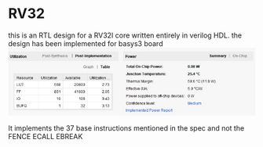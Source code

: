 # RV32
this is an RTL design for a RV32I core written entirely in verilog HDL.
the design has been implemented for basys3 board 
![alt text](https://github.com/arpiths/RV32/blob/master/Annotation%202022-07-25%20175232.jpg)

It implements the 37 base instructions mentioned in the spec and not the FENCE ECALL EBREAK

